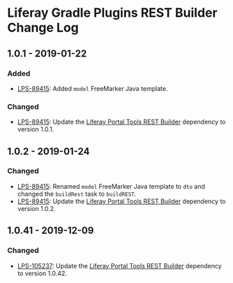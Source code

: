 # Liferay Gradle Plugins REST Builder Change Log

## 1.0.1 - 2019-01-22

### Added
- [LPS-89415]: Added `model` FreeMarker Java template.

### Changed
- [LPS-89415]: Update the [Liferay Portal Tools REST Builder] dependency to
version 1.0.1.

## 1.0.2 - 2019-01-24

### Changed
- [LPS-89415]: Renamed `model` FreeMarker Java template to `dto` and changed the
`buildRest` task to `buildREST`.
- [LPS-89415]: Update the [Liferay Portal Tools REST Builder] dependency to
version 1.0.2.

## 1.0.41 - 2019-12-09

### Changed
- [LPS-105237]: Update the [Liferay Portal Tools REST Builder] dependency to
version 1.0.42.

[Liferay Portal Tools REST Builder]: https://github.com/liferay/liferay-portal/tree/master/modules/util/portal-tools-rest-builder
[LPS-89415]: https://issues.liferay.com/browse/LPS-89415
[LPS-105237]: https://issues.liferay.com/browse/LPS-105237